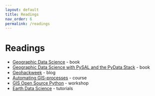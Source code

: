 ```yaml
---
layout: default
title: Readings 
nav_order: 6
permalink: /readings
---
```

# Readings
- [Geographic Data Science](https://geographicdata.science) - book
- [Geographic Data Science with PySAL and the PyData Stack](https://geographicdata.science/book/intro.html) - book
- [Geohackweek](https://geohackweek.github.io) - blog
- [Automating GIS-processes](https://automating-gis-processes.github.io/site/) - course
- [GIS Open Source Python](https://www.earthdatascience.org/workshops/gis-open-source-python/) - workshop
- [Earth Data Science](https://www.earthdatascience.org/) - tutorials


